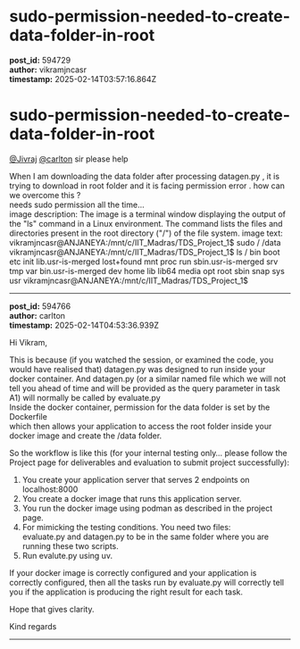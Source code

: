 # sudo-permission-needed-to-create-data-folder-in-root

**post_id:** 594729  
**author:** vikramjncasr  
**timestamp:** 2025-02-14T03:57:16.864Z

# sudo-permission-needed-to-create-data-folder-in-root

[@Jivraj](/u/jivraj) [@carlton](/u/carlton) sir please help

When I am downloading the data folder after processing datagen.py , it is trying to download in root folder and it is facing permission error . how can we overcome this ?  
needs sudo permission all the time…  
image description: The image is a terminal window displaying the output of the "ls" command in a Linux environment. The command lists the files and directories present in the root directory ("/") of the file system.
image text: vikramjncasr@ANJANEYA:/mnt/c/IIT\_Madras/TDS\_Project\_1$ sudo / /data
vikramjncasr@ANJANEYA:/mnt/c/IIT\_Madras/TDS\_Project\_1$ ls /
bin boot etc init lib.usr-is-merged lost+found mnt proc run sbin.usr-is-merged srv tmp var
bin.usr-is-merged dev home lib lib64 media opt root sbin snap sys usr
vikramjncasr@ANJANEYA:/mnt/c/IIT\_Madras/TDS\_Project\_1$

---

**post_id:** 594766  
**author:** carlton  
**timestamp:** 2025-02-14T04:53:36.939Z

Hi Vikram,

This is because (if you watched the session, or examined the code, you would have realised that) datagen.py was designed to run inside your docker container. And datagen.py (or a similar named file which we will not tell you ahead of time and will be provided as the query parameter in task A1) will normally be called by evaluate.py  
Inside the docker container, permission for the data folder is set by the Dockerfile  
which then allows your application to access the root folder inside your docker image and create the /data folder.

So the workflow is like this (for your internal testing only… please follow the Project page for deliverables and evaluation to submit project successfully):

1. You create your application server that serves 2 endpoints on localhost:8000
2. You create a docker image that runs this application server.
3. You run the docker image using podman as described in the project page.
4. For mimicking the testing conditions. You need two files:  
   evaluate.py and datagen.py to be in the same folder where you are running these two scripts.
5. Run evalute.py using uv.

If your docker image is correctly configured and your application is correctly configured, then all the tasks run by evaluate.py will correctly tell you if the application is producing the right result for each task.

Hope that gives clarity.

Kind regards

---

